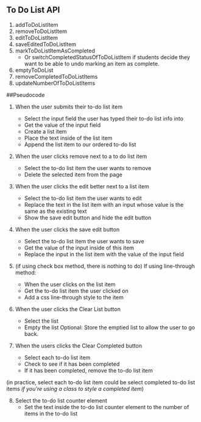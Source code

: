 ## To Do List API
1.	addToDoListItem
2.	removeToDoListItem
3.	editToDoListItem
4.	saveEditedToDoListItem
5.	markToDoListItemAsCompleted
	*	Or switchCompletedStatusOfToDoListItem if students decide they want to be able to undo marking an item as complete.
6.	emptyToDoList
7.	removeCompletedToDoListItems
8.	updateNumberOfToDoListItems

##Pseudocode
 
1.	When the user submits their to-do list item
	*	Select the input field the user has typed their to-do list info into
	*	Get the value of the input field
	*	Create a list item
	*	Place the text inside of the list item
	*	Append the list item to our ordered to-do list

2.	When the user clicks remove next to a to do list item
	*	Select the to-do list item the user wants to remove
	*	Delete the selected item from the page
 
3.	When the user clicks the edit better next to a list item
	*	Select the to-do list item the user wants to edit
	*	Replace the text in the list item with an input whose value is the same as the existing text
	*	Show the save edit button and hide the edit button

4.	When the user clicks the save edit button
	*	Select the to-do list item the user wants to save
	*	Get the value of the input inside of this item
	*	Replace the input in the list item with the value of the input field
	
5.	(if using check box method, there is nothing to do)
If using line-through method:
	*	When the user clicks on the list item
	*	Get the to-do list item the user clicked on
	*	Add a css line-through style to the item
 
6.	When the user clicks the Clear List button
	*	Select the list
	*	Empty the list
Optional: Store the emptied list to allow the user to go back.

7.	When the users clicks the Clear Completed button
	*	Select each to-do list item
	*	Check to see if it has been completed
	*	If it has been completed, remove the to-do list item

(in practice, select each to-do list item could be select completed to-do list items *if you're using a class to style a completed item*)


8.	Select the to-do list counter element
	*	Set the text inside the to-do list counter element to the number of items in the to-do list